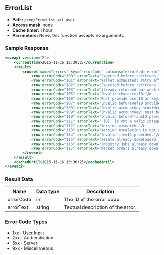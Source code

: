 ## ErrorList

* __Path:__ ``/eve/ErrorList.xml.aspx``
* __Access mask:__ none
* __Cache timer:__ 1 hour
* __Parameters:__ None, this function accepts no arguments.

### Sample Response

```xml
<eveapi version="2">
    <currentTime>2015-11-26 12:30:25</currentTime>
    <result>
        <rowset name="errors" key="errorCode" columns="errorCode,errorText">
            <row errorCode="100" errorText="Expected before ref/trans ID = 0: wallet not previously loaded."/>
            <row errorCode="101" errorText="Wallet exhausted: retry after {0}."/>
            <row errorCode="102" errorText="Expected before ref/trans ID [{0}] but supplied [{1}]: wallet previously loaded."/>
            <row errorCode="103" errorText="Already returned one week of data: retry after {0}."/>
            <row errorCode="105" errorText="Invalid characterID."/>
            <row errorCode="106" errorText="Must provide userID or keyID parameter for authentication."/>
            <row errorCode="107" errorText="Invalid beforeRefID provided."/>
            <row errorCode="108" errorText="Invalid accountKey provided."/>
            <row errorCode="109" errorText="Invalid accountKey: must be in the range 1000 to 1006 for EVE wallets or 10000 for the DUST wallet."/>
            <row errorCode="110" errorText="Invalid beforeTransID provided."/>
            <row errorCode="111" errorText="'{0}' is not a valid integer."/>
            <row errorCode="112" errorText="Version mismatch."/>
            <row errorCode="113" errorText="Version escalation is not allowed at this time."/>
            <row errorCode="114" errorText="Invalid itemID provided."/>
            <row errorCode="115" errorText="Assets already downloaded: retry after {0}."/>
            <row errorCode="116" errorText="Industry jobs already downloaded: retry after {0}."/>
            <row errorCode="117" errorText="Market orders already downloaded: retry after {0}."/>
        </rowset>
    </result>
    <cachedUntil>2015-11-26 13:30:25</cachedUntil>
</eveapi>
```

### Result Data

<table>
    <tbody>
        <tr>
            <th>Name</th>
            <th>Data type</th>
            <th>Description</th>
        </tr>
        <tr>
            <td>errorCode</td>
            <td>int</td>
            <td>The ID of the error code.</td>
        </tr>
        <tr>
            <td>errorText</td>
            <td>string</td>
            <td>Textual description of the error.</td>
        </tr>
    </tbody>
</table>

### Error Code Types

* 1xx - User Input
* 2xx - Authentication
* 5xx - Server
* 9xx - Miscellaneous